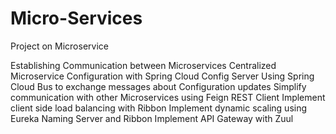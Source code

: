 # Micro-Services
Project on Microservice

Establishing Communication between Microservices
Centralized Microservice Configuration with Spring Cloud Config Server
Using Spring Cloud Bus to exchange messages about Configuration updates
Simplify communication with other Microservices using Feign REST Client
Implement client side load balancing with Ribbon
Implement dynamic scaling using Eureka Naming Server and Ribbon
Implement API Gateway with Zuul
